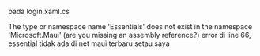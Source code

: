 pada login.xaml.cs

The type or namespace name 'Essentials' does not exist in the namespace 'Microsoft.Maui' (are you missing an assembly reference?)
error di line 66, essential tidak ada di net maui terbaru setau saya
